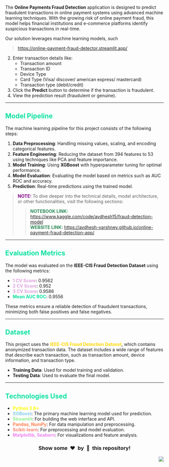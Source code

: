 The **Online Payments Fraud Detection** application is designed to predict fraudulent transactions in online payment systems using advanced machine learning techniques. With the growing risk of online payment fraud, this model helps financial institutions and e-commerce platforms identify suspicious transactions in real-time.

Our solution leverages machine learning models, such 
   > <font color="red">https://online-payment-fraud-detector.streamlit.app/</font>

2. Enter transaction details like:
   - Transaction amount
   - Transaction ID
   - Device Type
   - Card Type (Visa/ discover/ american express/ mastercard)
   - Transaction type (debit/credit)
3. Click the **Predict** button to determine if the transaction is fraudulent.
4. View the prediction result (fraudulent or genuine).

---

## <font color="lavendar">Model Pipeline</font>

The machine learning pipeline for this project consists of the following steps:

1. **Data Preprocessing**: Handling missing values, scaling, and encoding categorical features.
2. **Feature Engineering**: Reducing the dataset from 394 features to 53 using techniques like PCA and feature importance.
3. **Model Training**: Using **XGBoost** with hyperparameter tuning for optimal performance.
4. **Model Evaluation**: Evaluating the model based on metrics such as AUC ROC and accuracy.
5. **Prediction**: Real-time predictions using the trained model.

> <font color="purple">**NOTE:**</font> To dive deeper into the technical details, model architecture, or other functionalities, visit the following sections:
> > <font color="seagreen">**NOTEBOOK LINK:**</font> https://www.kaggle.com/code/avdhesh15/fraud-detection-model <br />
> > <font color="seagreen">**WEBSITE LINK:**</font> https://avdhesh-varshney.github.io/online-payment-fraud-detection-app/

---

## <font color="lavendar">Evaluation Metrics</font>

The model was evaluated on the **IEEE-CIS Fraud Detection Dataset** using the following metrics:
- <font color="plum">**1 CV Score**</font>: 0.9562
- <font color="plum">**2 CV Score**</font>: 0.952
- <font color="plum">**3 CV Score**</font>: 0.9586
- <font color="lavendar">**Mean AUC ROC**</font>: 0.9556

These metrics ensure a reliable detection of fraudulent transactions, minimizing both false positives and false negatives.

---

## <font color="lavendar">Dataset</font>

This project uses the <font color="gold">**IEEE-CIS Fraud Detection Dataset**</font>, which contains anonymized transaction data. The dataset includes a wide range of features that describe each transaction, such as transaction amount, device information, and transaction type.

- **Training Data**: Used for model training and validation.
- **Testing Data**: Used to evaluate the final model.

---

## <font color="lavendar">Technologies Used</font>

- <font color="yellow">**Python 3.8+**</font>
- <font color="skyblue">**XGBoost**</font>: The primary machine learning model used for prediction.
- <font color="lightgreen">**Streamlit**</font>: For building the web interface and API.
- <font color="coral">**Pandas, NumPy**</font>: For data manipulation and preprocessing.
- <font color="salmon">**Scikit-learn**</font>: For preprocessing and model evaluation.
- <font color="violet">**Matplotlib, Seaborn**</font>: For visualizations and feature analysis.

<div align="center">
  <h3>Show some &nbsp;❤️&nbsp; by &nbsp;🌟&nbsp; this repository!</h3>
</div>

<a href="#top"><img src="https://img.shields.io/badge/-Back%20to%20Top-red?style=for-the-badge" align="right"/></a>
